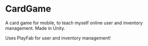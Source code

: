 # CardGame
A card game for mobile, to teach myself online user and inventory management. Made in Unity.

Uses PlayFab for user and inventory management!
